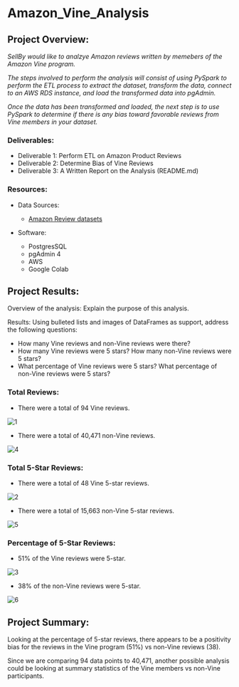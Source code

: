 # Amazon_Vine_Analysis

## Project Overview:
*SellBy would like to analzye Amazon reviews written by memebers of the Amazon Vine program.*

*The steps involved to perform the analysis will consist of using PySpark to perform the ETL process to extract the dataset, transform the data, connect to an AWS RDS instance, and load the transformed data into pgAdmin.*

*Once the data has been transformed and loaded, the next step is to use PySpark to determine if there is any bias toward favorable reviews from Vine members in your dataset.*

### Deliverables:
- Deliverable 1: Perform ETL on Amazon Product Reviews
- Deliverable 2: Determine Bias of Vine Reviews
- Deliverable 3: A Written Report on the Analysis (README.md)

### Resources:
- Data Sources:
  - [Amazon Review datasets](https://s3.amazonaws.com/amazon-reviews-pds/tsv/index.txt)
 
- Software:
  - PostgresSQL
  - pgAdmin 4
  - AWS
  - Google Colab

## Project Results:

Overview of the analysis: Explain the purpose of this analysis.

Results: Using bulleted lists and images of DataFrames as support, address the following questions:
  - How many Vine reviews and non-Vine reviews were there?
  - How many Vine reviews were 5 stars? How many non-Vine reviews were 5 stars?
  - What percentage of Vine reviews were 5 stars? What percentage of non-Vine reviews were 5 stars?

### Total Reviews:
  - There were a total of 94 Vine reviews.

![1](https://user-images.githubusercontent.com/36451701/128567224-5d1f8262-d411-4b34-b5bc-982bcc0a68b5.png)

  - There were a total of 40,471 non-Vine reviews. 

![4](https://user-images.githubusercontent.com/36451701/128567258-0479b97e-b390-49e0-93c4-ac1d9a1aa90c.png)

### Total 5-Star Reviews:
  - There were a total of 48 Vine 5-star reviews.

![2](https://user-images.githubusercontent.com/36451701/128567245-db73b1ed-3fe2-4ac3-a410-f99057685ec7.png)

- There were a total of 15,663 non-Vine 5-star reviews.

![5](https://user-images.githubusercontent.com/36451701/128567268-2eaaae4d-7213-476f-96f8-a8b8ef6af94d.png)

### Percentage of 5-Star Reviews:
  - 51% of the Vine reviews were 5-star. 

![3](https://user-images.githubusercontent.com/36451701/128567253-b2d5d841-c6ea-4679-8d6f-42065d7660da.png)

   - 38% of the non-Vine reviews were 5-star.

![6](https://user-images.githubusercontent.com/36451701/128567278-12bbcefc-a1f1-49dd-98a1-5fdb4bad1c1a.png)


## Project Summary:
Looking at the percentage of 5-star reviews, there appears to be a positivity bias for the reviews in the Vine program (51%) vs non-Vine reviews (38).

Since we are comparing 94 data points to 40,471, another possible analysis could be looking at summary statistics of the Vine members vs non-Vine participants.  


